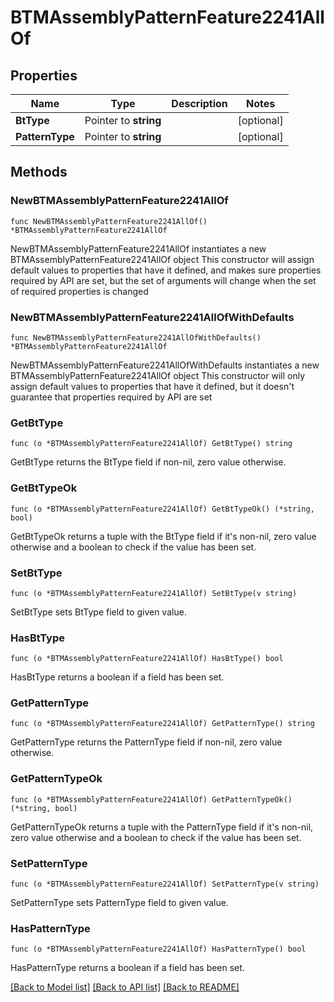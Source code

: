 # BTMAssemblyPatternFeature2241AllOf

## Properties

Name | Type | Description | Notes
------------ | ------------- | ------------- | -------------
**BtType** | Pointer to **string** |  | [optional] 
**PatternType** | Pointer to **string** |  | [optional] 

## Methods

### NewBTMAssemblyPatternFeature2241AllOf

`func NewBTMAssemblyPatternFeature2241AllOf() *BTMAssemblyPatternFeature2241AllOf`

NewBTMAssemblyPatternFeature2241AllOf instantiates a new BTMAssemblyPatternFeature2241AllOf object
This constructor will assign default values to properties that have it defined,
and makes sure properties required by API are set, but the set of arguments
will change when the set of required properties is changed

### NewBTMAssemblyPatternFeature2241AllOfWithDefaults

`func NewBTMAssemblyPatternFeature2241AllOfWithDefaults() *BTMAssemblyPatternFeature2241AllOf`

NewBTMAssemblyPatternFeature2241AllOfWithDefaults instantiates a new BTMAssemblyPatternFeature2241AllOf object
This constructor will only assign default values to properties that have it defined,
but it doesn't guarantee that properties required by API are set

### GetBtType

`func (o *BTMAssemblyPatternFeature2241AllOf) GetBtType() string`

GetBtType returns the BtType field if non-nil, zero value otherwise.

### GetBtTypeOk

`func (o *BTMAssemblyPatternFeature2241AllOf) GetBtTypeOk() (*string, bool)`

GetBtTypeOk returns a tuple with the BtType field if it's non-nil, zero value otherwise
and a boolean to check if the value has been set.

### SetBtType

`func (o *BTMAssemblyPatternFeature2241AllOf) SetBtType(v string)`

SetBtType sets BtType field to given value.

### HasBtType

`func (o *BTMAssemblyPatternFeature2241AllOf) HasBtType() bool`

HasBtType returns a boolean if a field has been set.

### GetPatternType

`func (o *BTMAssemblyPatternFeature2241AllOf) GetPatternType() string`

GetPatternType returns the PatternType field if non-nil, zero value otherwise.

### GetPatternTypeOk

`func (o *BTMAssemblyPatternFeature2241AllOf) GetPatternTypeOk() (*string, bool)`

GetPatternTypeOk returns a tuple with the PatternType field if it's non-nil, zero value otherwise
and a boolean to check if the value has been set.

### SetPatternType

`func (o *BTMAssemblyPatternFeature2241AllOf) SetPatternType(v string)`

SetPatternType sets PatternType field to given value.

### HasPatternType

`func (o *BTMAssemblyPatternFeature2241AllOf) HasPatternType() bool`

HasPatternType returns a boolean if a field has been set.


[[Back to Model list]](../README.md#documentation-for-models) [[Back to API list]](../README.md#documentation-for-api-endpoints) [[Back to README]](../README.md)


